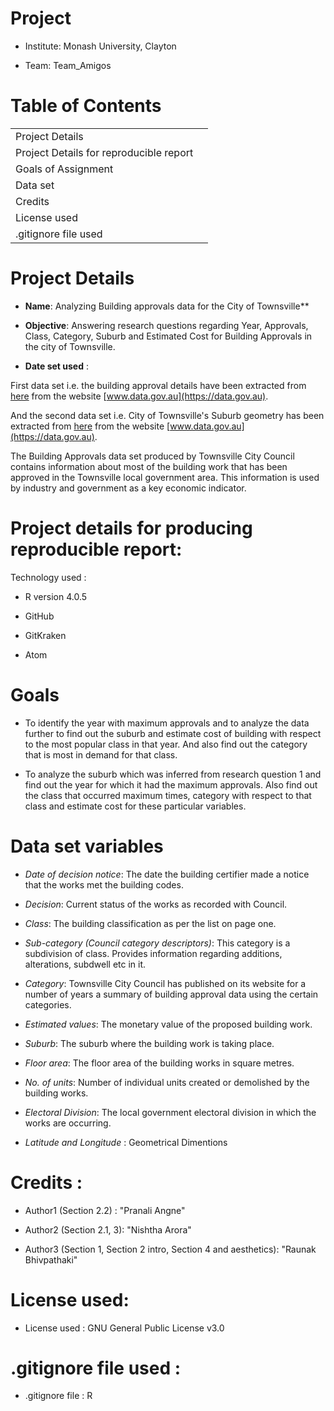 # Project

- Institute: Monash University, Clayton

- Team: Team_Amigos

# Table of Contents

|                   | |
|--------------------------|:---:|
| Project Details     |     | 
| Project Details for reproducible report        |     | 
| Goals of Assignment           |     | 
| Data set           |     |
| Credits   |     |
| License used   |     |
| .gitignore file used|     |


# Project Details
- **Name**: Analyzing Building approvals data for the City of Townsville** 

- **Objective**: Answering research questions regarding Year, Approvals, Class, Category, Suburb and Estimated Cost for Building Approvals in the city of Townsville.

- **Date set used** : 

First data set i.e. the building approval details have been extracted from [here](https://data.gov.au/data/dataset/tcc-building-approvals) from the website [www.data.gov.au](https://data.gov.au). 

And the second data set i.e. City of Townsville's Suburb geometry has been extracted from [here](https://data.gov.au/dataset/ds-dga-81cbbedc-e35f-4266-980d-21a6159b2404/distribution/dist-dga-28812258-4cf4-46aa-aa43-0206d7c60920/details?q=) from the website [www.data.gov.au](https://data.gov.au). 

The Building Approvals data set produced by Townsville City Council contains information about most of the building work that has been approved in the Townsville local government area. This information is used by industry and government as a key economic indicator.

# Project details for producing reproducible report:

Technology used :

- R version 4.0.5

- GitHub

- GitKraken

- Atom

# Goals

- To identify the year with maximum approvals and to analyze the data further to find out the suburb and estimate cost of building with respect to the most popular class in that year. And also find out the category that is most in demand for that class.

- To analyze the suburb which was inferred from research question 1 and find out the year for which it had the maximum approvals. Also find out the class that occurred maximum times, category with respect to that class and estimate cost for these particular variables.

# Data set variables

- *Date of decision notice*: The date the building certifier made a notice that the works met the building codes.

- *Decision*: Current status of the works as recorded with Council.

- *Class*: The building classification as per the list on page one.

- *Sub-category (Council category descriptors)*: This category is a subdivision of class. Provides information regarding additions, alterations, subdwell etc in it.

- *Category*: Townsville City Council has published on its website for a number of years a summary of building approval data using the certain categories.

- *Estimated values*: The monetary value of the proposed building work.

- *Suburb*: The suburb where the building work is taking place.

- *Floor area*: The floor area of the building works in square metres.

- *No. of units*: Number of individual units created or demolished by the building works.

- *Electoral Division*: The local government electoral division in which the works are occurring.

- *Latitude and Longitude* : Geometrical Dimentions

# Credits  :
- Author1 (Section 2.2) : "Pranali Angne"

- Author2 (Section 2.1, 3): "Nishtha Arora"

- Author3 (Section 1, Section 2 intro, Section 4 and aesthetics): "Raunak Bhivpathaki"


# License used: 
- License used : GNU General Public License v3.0

# .gitignore file used :
- .gitignore file : R
